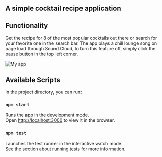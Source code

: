 
## A simple cocktail recipe application

## Functionality

Get the recipe for 8 of the most popular cocktails out there or search for your favorite one in the search bar. The app plays a chill lounge song on page load through Sound Cloud, to turn this feature off, simply click the pause button in the top left corner. 

<img src="users/axelbrostedt/desktop/appPic.png" alt="My app"/>

## Available Scripts

In the project directory, you can run:

### `npm start`

Runs the app in the development mode.<br />
Open [http://localhost:3000](http://localhost:3000) to view it in the browser.

### `npm test`

Launches the test runner in the interactive watch mode.<br />
See the section about [running tests](https://facebook.github.io/create-react-app/docs/running-tests) for more information.




